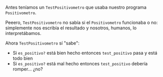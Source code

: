 Antes teníamos un `TestPositivometro` que usaba nuestro programa `Positivometro`. 

Peeero, `TestPositivometro` no sabía si el `Positivometro` funcionaba o no: simplemente nos escribía el resultado y nosotros, humanos, lo interpretábamos.

Ahora `TestPositivometro` sí "sabe": 

* Si `es_positivo?` está bien hecho entonces `test_positivo` pasa y está todo bien 
* Si `es_positivo?` está mal hecho entonces `test_positivo` debería romper... ¿no?